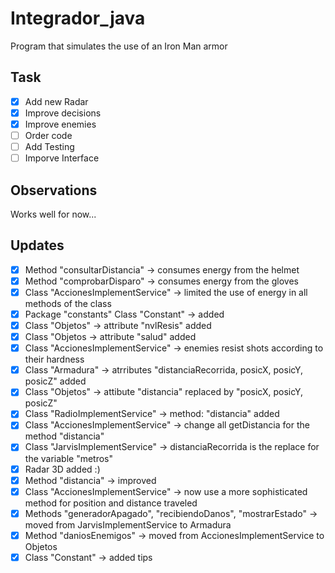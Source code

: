 # Integrador_java
Program that simulates the use of an Iron Man armor
## Task
- [x] Add new Radar
- [x] Improve decisions
- [x] Improve enemies
- [ ] Order code
- [ ] Add Testing
- [ ] Imporve Interface
## Observations
Works well for now...
## Updates
- [X] Method "consultarDistancia" -> consumes energy from the helmet
- [x] Method "comprobarDisparo" ->  consumes energy from the gloves
- [x] Class "AccionesImplementService" -> limited the use of energy in all methods of the class
- [x] Package "constants" Class "Constant" -> added 
- [x] Class "Objetos" -> attribute "nvlResis" added
- [x] Class "Objetos -> attribute "salud" added
- [x] Class "AccionesImplementService" -> enemies resist shots according to their hardness
- [x] Class "Armadura" -> atrributes "distanciaRecorrida, posicX, posicY, posicZ" added
- [x] Class "Objetos" -> attibute "distancia" replaced by "posicX, posicY, posicZ"
- [x] Class "RadioImplementService" -> method: "distancia" added
- [x] Class "AccionesImplementService" -> change all getDistancia for the method "distancia"
- [x] Class "JarvisImplementService" -> distanciaRecorrida is the replace for the variable "metros"
- [x] Radar 3D added :)
- [x] Method "distancia" -> improved
- [x] Class "AccionesImplementService" -> now use a more sophisticated method for position and distance traveled
- [x] Methods "generadorApagado", "recibiendoDanos", "mostrarEstado" -> moved from JarvisImplementService to Armadura
- [x] Method "daniosEnemigos" -> moved from AccionesImplementService to Objetos
- [x] Class "Constant" -> added tips 
